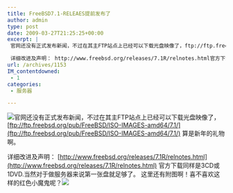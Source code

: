 ```yaml
---
title: FreeBSD7.1-RELEAES提前发布了
author: admin
type: post
date: 2009-03-27T21:25:25+00:00
excerpt: |
 官网还没有正式发布新闻，不过在其主FTP站点上已经可以下载光盘映像了，ftp://ftp.freebsd.org/pub/FreeBSD/ISO-IMAGES-amd64/7.1/ [freebsd71_beastie] 算是新年的礼物啊。

 详细改进及声明： http://www.freebsd.org/releases/7.1R/relnotes.html官方下载同样是3CD或1DVD.当然对于做服务器来说第一张盘就足够了。
url: /archives/1153
IM_contentdowned:
 - 1
categories:
 - 服务器

---
```

[![](http://blog.haohtml.com/wp-content/uploads/2009/03/freebsd71_beastie.png)][1]官网还没有正式发布新闻，不过在其主FTP站点上已经可以下载光盘映像了， [ftp://ftp.freebsd.org/pub/FreeBSD/ISO-IMAGES-amd64/7.1/](ftp://ftp.freebsd.org/pub/FreeBSD/ISO-IMAGES-amd64/7.1/) 算是新年的礼物啊。

详细改进及声明： [http://www.freebsd.org/releases/7.1R/relnotes.html](http://www.freebsd.org/releases/7.1R/relnotes.html) 官方下载同样是3CD或1DVD.当然对于做服务器来说第一张盘就足够了。
这里还有附图啊！喜不喜欢这样的红色小魔鬼呢？[![](http://blog.haohtml.com/wp-content/uploads/2009/03/fb_35533831ab.jpg)][2]

 [1]: /wp-content/uploads/2009/03/freebsd71_beastie.png
 [2]: /wp-content/uploads/2009/03/fb_35533831ab.jpg